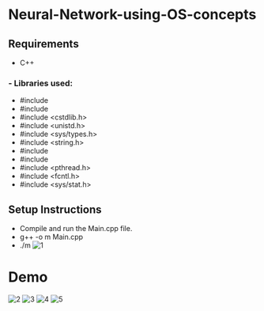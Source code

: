 # Neural-Network-using-OS-concepts

## Requirements
- C++
### - Libraries used:
* #include <isotream>
* #include <fstream>
* #include <cstdlib.h>
* #include <unistd.h>
* #include <sys/types.h>
* #include <string.h>
* #include <sstream>
* #include <vector>
* #include <pthread.h>
* #include <fcntl.h>
* #include <sys/stat.h>


## Setup Instructions
* Compile and run the Main.cpp file.
* g++ -o m Main.cpp
* ./m
![1](https://github.com/anas-farooq8/Neural-Network-using-OS-concepts/assets/150327092/22e911dc-81f3-485c-a337-b36eb8c9e745)



# Demo
![2](https://github.com/anas-farooq8/Neural-Network-using-OS-concepts/assets/150327092/c7144af8-fc51-462e-8730-3ddcf8f82548)
![3](https://github.com/anas-farooq8/Neural-Network-using-OS-concepts/assets/150327092/e091e972-deb4-4f1b-a23c-28ad96a7ca8c)
![4](https://github.com/anas-farooq8/Neural-Network-using-OS-concepts/assets/150327092/4bf351df-0105-46a9-8d3e-0a8683c3dd04)
![5](https://github.com/anas-farooq8/Neural-Network-using-OS-concepts/assets/150327092/30c81f0b-8747-45aa-a61d-0977a04e9876)

